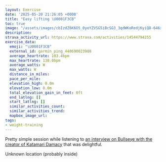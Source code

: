 ```yaml
---
layout: Exercise
date: '2025-05-20 21:26:05 +0000'
title: "Easy lifting \U0001F3CB️"
toc: true
image: "/assets/images/cbIzdZ6K6O5_0yeYZVSG5iBcSG3_3qdWKoRedjKyiQ8-646x2048.jpg.jpeg"
description:
strava_activity_url: https://www.strava.com/activities/14544794255
exercise_data:
  emoji: "\U0001F3CB️"
  external_id: garmin_ping_440690023988
  average_heartrate: 103.4bpm
  max_heartrate: 138.0bpm
  average_watts: W
  max_watts: W
  distance_in_miles:
  pace_per_mile:
  elevation_high: 0.0m
  elevation_low: 0.0m
  total_elevation_gain_in_feet: 0ft
  end_latlng: []
  start_latlng: []
  similar_activities_count:
  similar_activities_trend:
  mapbox_image_url:
tags:
- weight-training
---
```


Pretty simple session while listening to [an interview on Bullseye with the creator of Katamari Damacy](https://www.npr.org/2025/05/16/1251782085/bullseye-with-jesse-thorn-keita-takahashi) that was delightful.

Unknown location (probably inside)
